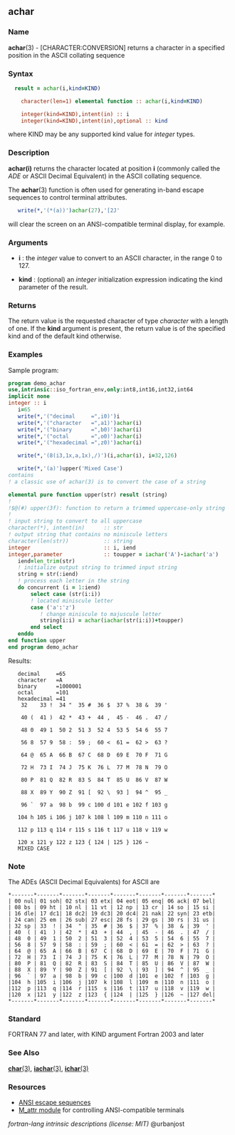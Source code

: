 ## achar

### **Name**

**achar**(3) - \[CHARACTER:CONVERSION\] returns a character in a specified position in the ASCII collating sequence

### **Syntax**

```fortran
  result = achar(i,kind=KIND)

    character(len=1) elemental function :: achar(i,kind=KIND)

    integer(kind=KIND),intent(in) :: i
    integer(kind=KIND),intent(in),optional :: kind
```

where KIND may be any supported kind value for _integer_ types.

### **Description**

**achar(i)** returns the character located at position **i** (commonly called the
_ADE_ or ASCII Decimal Equivalent) in the ASCII collating sequence.

The **achar**(3) function is often used for generating in-band escape
sequences to control terminal attributes.

```fortran
   write(*,'(*(a))')achar(27),'[2J'
```

will clear the screen on an ANSI-compatible terminal display, for
example.

### **Arguments**

- **i**
  : the _integer_ value to convert to an ASCII character, in the range
  0 to 127.

- **kind**
  : (optional) an _integer_ initialization expression indicating the kind
  parameter of the result.

### **Returns**

The return value is the requested character of type _character_ with a
length of one. If the **kind** argument is present, the return value is of
the specified kind and of the default kind otherwise.

### **Examples**

Sample program:

```fortran
program demo_achar
use,intrinsic::iso_fortran_env,only:int8,int16,int32,int64
implicit none
integer :: i
   i=65
   write(*,'("decimal     =",i0)')i
   write(*,'("character   =",a1)')achar(i)
   write(*,'("binary      =",b0)')achar(i)
   write(*,'("octal       =",o0)')achar(i)
   write(*,'("hexadecimal =",z0)')achar(i)

   write(*,'(8(i3,1x,a,1x),/)')(i,achar(i), i=32,126)

   write(*,'(a)')upper('Mixed Case')
contains
! a classic use of achar(3) is to convert the case of a string

elemental pure function upper(str) result (string)
!
!$@(#) upper(3f): function to return a trimmed uppercase-only string
!
! input string to convert to all uppercase
character(*), intent(in)      :: str
! output string that contains no miniscule letters
character(len(str))           :: string
integer                       :: i, iend
integer,parameter             :: toupper = iachar('A')-iachar('a')
   iend=len_trim(str)
   ! initialize output string to trimmed input string
   string = str(:iend)
   ! process each letter in the string
   do concurrent (i = 1:iend)
       select case (str(i:i))
       ! located miniscule letter
       case ('a':'z')
          ! change miniscule to majuscule letter
          string(i:i) = achar(iachar(str(i:i))+toupper)
       end select
   enddo
end function upper
end program demo_achar
```

Results:

```
   decimal     =65
   character   =A
   binary      =1000001
   octal       =101
   hexadecimal =41
    32    33 !  34 "  35 #  36 $  37 %  38 &  39 '

    40 (  41 )  42 *  43 +  44 ,  45 -  46 .  47 /

    48 0  49 1  50 2  51 3  52 4  53 5  54 6  55 7

    56 8  57 9  58 :  59 ;  60 <  61 =  62 >  63 ?

    64 @  65 A  66 B  67 C  68 D  69 E  70 F  71 G

    72 H  73 I  74 J  75 K  76 L  77 M  78 N  79 O

    80 P  81 Q  82 R  83 S  84 T  85 U  86 V  87 W

    88 X  89 Y  90 Z  91 [  92 \  93 ]  94 ^  95 _

    96 `  97 a  98 b  99 c 100 d 101 e 102 f 103 g

   104 h 105 i 106 j 107 k 108 l 109 m 110 n 111 o

   112 p 113 q 114 r 115 s 116 t 117 u 118 v 119 w

   120 x 121 y 122 z 123 { 124 | 125 } 126 ~
   MIXED CASE
```

### **Note**

The ADEs (ASCII Decimal Equivalents) for ASCII are

```
*-------*-------*-------*-------*-------*-------*-------*-------*
| 00 nul| 01 soh| 02 stx| 03 etx| 04 eot| 05 enq| 06 ack| 07 bel|
| 08 bs | 09 ht | 10 nl | 11 vt | 12 np | 13 cr | 14 so | 15 si |
| 16 dle| 17 dc1| 18 dc2| 19 dc3| 20 dc4| 21 nak| 22 syn| 23 etb|
| 24 can| 25 em | 26 sub| 27 esc| 28 fs | 29 gs | 30 rs | 31 us |
| 32 sp | 33  ! | 34  " | 35  # | 36  $ | 37  % | 38  & | 39  ' |
| 40  ( | 41  ) | 42  * | 43  + | 44  , | 45  - | 46  . | 47  / |
| 48  0 | 49  1 | 50  2 | 51  3 | 52  4 | 53  5 | 54  6 | 55  7 |
| 56  8 | 57  9 | 58  : | 59  ; | 60  < | 61  = | 62  > | 63  ? |
| 64  @ | 65  A | 66  B | 67  C | 68  D | 69  E | 70  F | 71  G |
| 72  H | 73  I | 74  J | 75  K | 76  L | 77  M | 78  N | 79  O |
| 80  P | 81  Q | 82  R | 83  S | 84  T | 85  U | 86  V | 87  W |
| 88  X | 89  Y | 90  Z | 91  [ | 92  \ | 93  ] | 94  ^ | 95  _ |
| 96  ` | 97  a | 98  b | 99  c |100  d |101  e |102  f |103  g |
|104  h |105  i |106  j |107  k |108  l |109  m |110  n |111  o |
|112  p |113  q |114  r |115  s |116  t |117  u |118  v |119  w |
|120  x |121  y |122  z |123  { |124  | |125  } |126  ~ |127 del|
*-------*-------*-------*-------*-------*-------*-------*-------*
```

### **Standard**

FORTRAN 77 and later, with KIND argument Fortran 2003 and later

### **See Also**

[**char**(3)](CHAR),
[**iachar**(3)](IACHAR),
[**ichar**(3)](ICHAR)

### **Resources**

- [ANSI escape sequences](https://en.wikipedia.org/wiki/ANSI_escape_code)
- [M_attr module](https://github.com/urbanjost/M_attr) for controlling ANSI-compatible terminals

_fortran-lang intrinsic descriptions (license: MIT)_ @urbanjost
